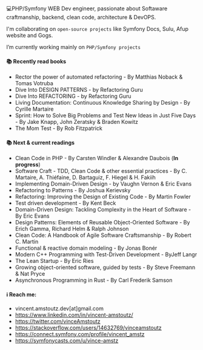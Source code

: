 💻PHP/Symfony WEB Dev engineer, passionate about  Softaware craftmanship, backend, clean code, architecture & DevOPS.

I'm collaborating on `open-source projects` like Symfony Docs, Sulu, Afup website and Gogs.

I’m currently working mainly on `PHP/Symfony projects`

#### 📚 Recently read books
- Rector the power of automated refactoring - By Matthias Noback & Tomas Votruba
- Dive Into DESIGN PATTERNS - by Refactoring Guru
- Dive Into REFACTORING - by Refactoring Guru
- Living Documentation: Continuous Knowledge Sharing by Design - By Cyrille Martaire
- Sprint: How to Solve Big Problems and Test New Ideas in Just Five Days - By Jake Knapp, John Zeratsky & Braden Kowitz 
- The Mom Test - By Rob Fitzpatrick

#### 📚 Next & current readings
- Clean Code in PHP - By Carsten Windler & Alexandre Daubois (**In progress**)
- Software Craft - TDD, Clean Code & other essential practices - By C. Martaire, A. Thiéfaine, D. Bartaguiz, F. Hiegel & H. Fakiih
- Implementing Domain-Driven Design - by Vaughn Vernon & Eric Evans
- Refactoring to Patterns - By Joshua Kerievsky
- Refactoring: Improving the Design of Existing Code - By Martin Fowler
- Test driven development - By Kent Beck
- Domain-Driven Design: Tackling Complexity in the Heart of Software - By Eric Evans
- Design Patterns: Elements of Reusable Object-Oriented Software - By Erich Gamma, Richard Helm & Ralph Johnson
- Clean Code: A Handbook of Agile Software Craftsmanship - By Robert C. Martin
- Functional & reactive domain modeling - By Jonas Bonér
- Modern C++ Programming with Test-Driven Development - ByJeff Langr
- The Lean Startup - By Eric Ries
- Growing object-oriented software, guided by tests - By Steve Freemann & Nat Pryce
- Asynchronous Programming in Rust - By Carl Frederik Samson


#### ℹ️ Reach me:
  -    vincent.amstoutz.dev[at]gmail.com
  -    https://www.linkedin.com/in/vincent-amstoutz/
  -    https://twitter.com/vinceAmstoutz
  -    https://stackoverflow.com/users/14632769/vinceamstoutz
  -    https://connect.symfony.com/profile/vincent_amstz
  -    https://symfonycasts.com/u/vince-amstz
